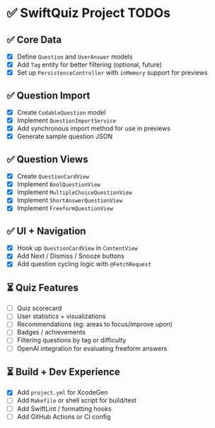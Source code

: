 

# ✅ SwiftQuiz Project TODOs

## ✅ Core Data
- [x] Define `Question` and `UserAnswer` models
- [x] Add `Tag` entity for better filtering (optional, future)
- [x] Set up `PersistenceController` with `inMemory` support for previews

## ✅ Question Import
- [x] Create `CodableQuestion` model
- [x] Implement `QuestionImportService`
- [x] Add synchronous import method for use in previews
- [x] Generate sample question JSON

## ✅ Question Views
- [x] Create `QuestionCardView`
- [x] Implement `BoolQuestionView`
- [x] Implement `MultipleChoiceQuestionView`
- [x] Implement `ShortAnswerQuestionView`
- [x] Implement `FreeformQuestionView`

## ✅ UI + Navigation
- [x] Hook up `QuestionCardView` in `ContentView`
- [x] Add Next / Dismiss / Snooze buttons
- [x] Add question cycling logic with `@FetchRequest`

## ⏳ Quiz Features
- [ ] Quiz scorecard
- [ ] User statistics + visualizations
- [ ] Recommendations (eg: areas to focus/improve upon)
- [ ] Badges / achievements
- [ ] Filtering questions by tag or difficulty
- [ ] OpenAI integration for evaluating freeform answers

## ⏳ Build + Dev Experience
- [x] Add `project.yml` for XcodeGen
- [ ] Add `Makefile` or shell script for build/test
- [ ] Add SwiftLint / formatting hooks
- [ ] Add GitHub Actions or CI config